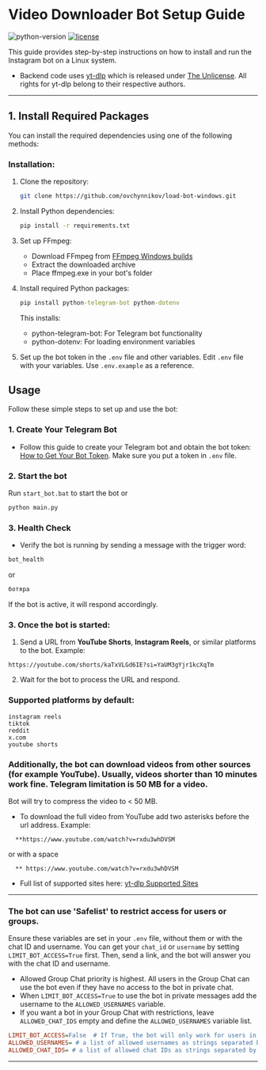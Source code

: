 # Video Downloader Bot Setup Guide

![python-version](https://img.shields.io/badge/python-3.9_|_3.10_|_3.11_|_3.12_|_3.13-blue.svg)
[![license](https://img.shields.io/badge/License-MIT-blue.svg)](LICENSE)

This guide provides step-by-step instructions on how to install and run the Instagram bot on a Linux system.
- Backend code uses [yt-dlp](https://github.com/yt-dlp/yt-dlp) which is released under [The Unlicense](https://unlicense.org/). All rights for yt-dlp belong to their respective authors. 
---

## 1. Install Required Packages

You can install the required dependencies using one of the following methods:

### Installation:

1. Clone the repository:
   ```sh
   git clone https://github.com/ovchynnikov/load-bot-windows.git
   ```

2. Install Python dependencies:
   ```bash
   pip install -r requirements.txt
   ```

3. Set up FFmpeg:
   - Download FFmpeg from [FFmpeg Windows builds](https://www.ffmpeg.org/download.html#build-windows)
   - Extract the downloaded archive
   - Place ffmpeg.exe in your bot's folder

4. Install required Python packages:
   ```cmd
   pip install python-telegram-bot python-dotenv
   ```
   This installs:
   - python-telegram-bot: For Telegram bot functionality 
   - python-dotenv: For loading environment variables

5. Set up the bot token in the `.env` file and other variables.
  Edit `.env` file with your variables. Use `.env.example` as a reference.

## Usage

Follow these simple steps to set up and use the bot:

### 1. Create Your Telegram Bot
- Follow this guide to create your Telegram bot and obtain the bot token:  
  [How to Get Your Bot Token](https://www.freecodecamp.org/news/how-to-create-a-telegram-bot-using-python/).
  Make sure you put a token in `.env` file.

### 2. Start the bot
Run `start_bot.bat` to start the bot
or 
```cmd
python main.py
```

### 3. Health Check
- Verify the bot is running by sending a message with the trigger word:
```sh
bot_health
```
or
```sh
ботяра
```

If the bot is active, it will respond accordingly.

### 3. Once the bot is started:
  1. Send a URL from **YouTube Shorts**, **Instagram Reels**, or similar platforms to the bot.
  Example:
  ```
  https://youtube.com/shorts/kaTxVLGd6IE?si=YaUM3gYjr1kcXqTm
  ```
  2. Wait for the bot to process the URL and respond.

### Supported platforms by default:
   ```
   instagram reels
   tiktok
   reddit
   x.com
   youtube shorts
   ```

### Additionally, the bot can download videos from other sources (for example YouTube). Usually, videos shorter than 10 minutes work fine. Telegram limitation is 50 MB for a video.
Bot will try to compress the video to < 50 MB.

- To download the full video from YouTube add two asterisks before the url address.
Example:
```
  **https://www.youtube.com/watch?v=rxdu3whDVSM
```
or with a space
```
  ** https://www.youtube.com/watch?v=rxdu3whDVSM
``` 

- Full list of supported sites here: [yt-dlp Supported Sites](https://github.com/yt-dlp/yt-dlp/blob/master/supportedsites.md)
---
### The bot can use 'Safelist' to restrict access for users or groups.
Ensure these variables are set in your `.env` file, without them or with the chat ID and username.
You can get your `chat_id` or `username` by setting `LIMIT_BOT_ACCESS=True` first. Then, send a link, and the bot will answer you with the chat ID and username.
- Allowed Group Chat priority is highest. All users in the Group Chat can use the bot even if they have no access to the bot in private chat.
- When `LIMIT_BOT_ACCESS=True` to use the bot in private messages add the username to the `ALLOWED_USERNAMES` variable.
- If you want a bot in your Group Chat with restrictions, leave `ALLOWED_CHAT_IDS` empty and define the `ALLOWED_USERNAMES` variable list.
```ini
LIMIT_BOT_ACCESS=False  # If True, the bot will only work for users in ALLOWED_USERNAMES or ALLOWED_CHAT_IDS
ALLOWED_USERNAMES= # a list of allowed usernames as strings separated by commas. Example: ALLOWED_USERNAMES=username1,username2,username3
ALLOWED_CHAT_IDS= # a list of allowed chat IDs as strings separated by commas. Example: ALLOWED_CHAT_IDS=-12349,12345,123456
```
---
